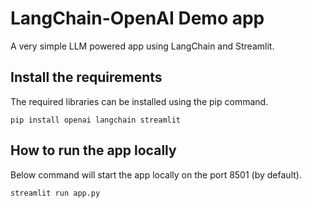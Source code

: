 # LangChain-OpenAI Demo app

A very simple LLM powered app using LangChain and Streamlit.

## Install the requirements

The required libraries can be installed using the pip command.

`pip install openai langchain streamlit`

## How to run the app locally

Below command will start the app locally on the port 8501 (by default).

`streamlit run app.py`
